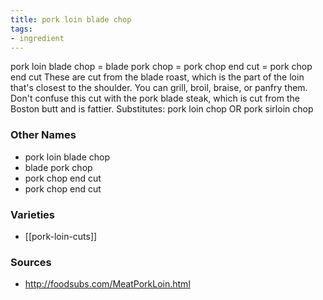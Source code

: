 ```yaml
---
title: pork loin blade chop
tags:
- ingredient
---
```

pork loin blade chop = blade pork chop = pork chop end cut = pork chop end cut These are cut from the blade roast, which is the part of the loin that's closest to the shoulder. You can grill, broil, braise, or panfry them. Don't confuse this cut with the pork blade steak, which is cut from the Boston butt and is fattier. Substitutes: pork loin chop OR pork sirloin chop

### Other Names

* pork loin blade chop
* blade pork chop
* pork chop end cut
* pork chop end cut

### Varieties

* [[pork-loin-cuts]]

### Sources
* http://foodsubs.com/MeatPorkLoin.html

